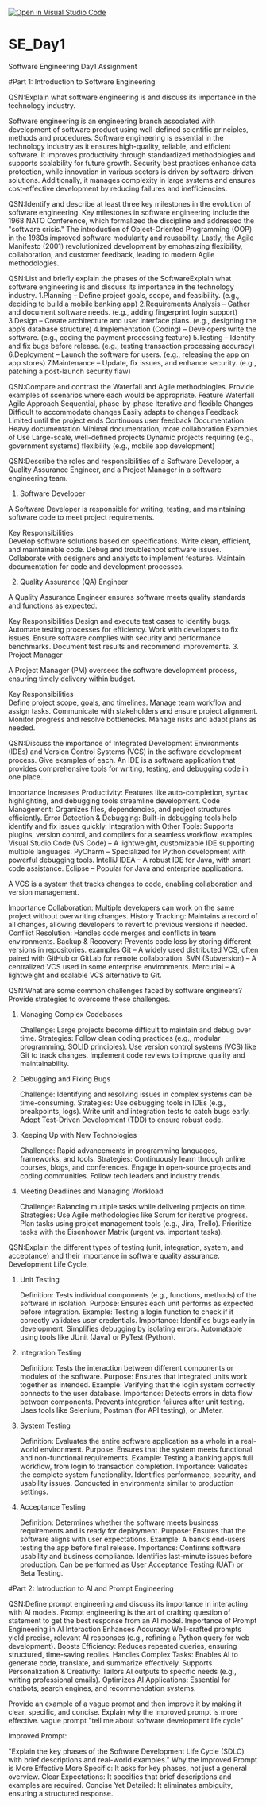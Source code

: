 [![Open in Visual Studio Code](https://classroom.github.com/assets/open-in-vscode-2e0aaae1b6195c2367325f4f02e2d04e9abb55f0b24a779b69b11b9e10269abc.svg)](https://classroom.github.com/online_ide?assignment_repo_id=18415141&assignment_repo_type=AssignmentRepo)
# SE_Day1
Software Engineering Day1 Assignment

#Part 1: Introduction to Software Engineering

QSN:Explain what software engineering is and discuss its importance in the technology industry.

Software engineering is an engineering branch associated with development of software product
using well-defined scientific principles, methods and procedures.
Software engineering is essential in the technology industry as it ensures high-quality, reliable, and efficient software. It improves productivity through standardized methodologies and supports scalability for future growth. Security best practices enhance data protection, while innovation in various sectors is driven by software-driven solutions. Additionally, it manages complexity in large systems and ensures cost-effective development by reducing failures and inefficiencies.


QSN:Identify and describe at least three key milestones in the evolution of software engineering.
Key milestones in software engineering include the 1968 NATO Conference, which formalized the discipline and addressed the "software crisis." The introduction of Object-Oriented Programming (OOP) in the 1980s improved software modularity and reusability. Lastly, the Agile Manifesto (2001) revolutionized development by emphasizing flexibility, collaboration, and customer feedback, leading to modern Agile methodologies.


QSN:List and briefly explain the phases of the SoftwareExplain what software engineering is and discuss its importance in the technology industry.
1.Planning – Define project goals, scope, and feasibility. (e.g., deciding to build a mobile banking app)
2.Requirements Analysis – Gather and document software needs. (e.g., adding fingerprint login support)
3.Design – Create architecture and user interface plans. (e.g., designing the app’s database structure)
4.Implementation (Coding) – Developers write the software. (e.g., coding the payment processing feature)
5.Testing – Identify and fix bugs before release. (e.g., testing transaction processing accuracy)
6.Deployment – Launch the software for users. (e.g., releasing the app on app stores)
7.Maintenance – Update, fix issues, and enhance security. (e.g., patching a post-launch security flaw)


QSN:Compare and contrast the Waterfall and Agile methodologies. Provide examples of scenarios where each would be appropriate.
Feature	           Waterfall	                                                                Agile
Approach	         Sequential, phase-by-phase                                      	Iterative and flexible
Changes	           Difficult to accommodate changes                               	Easily adapts to changes
Feedback	         Limited until the project ends                                  	Continuous user feedback
Documentation	     Heavy documentation                                            	Minimal documentation, more 
                                                                                    collaboration
Examples of Use	   Large-scale, well-defined projects                               Dynamic projects requiring 
                    (e.g., government systems)                                      flexibility (e.g., mobile 
                                                                                          app  development)     
                                                                                               
                    	                 



QSN:Describe the roles and responsibilities of a Software Developer, a Quality Assurance Engineer, and a Project Manager in a software engineering team.
1. Software Developer

A Software Developer is responsible for writing, testing, and maintaining software code to meet project requirements.

Key Responsibilities  
    Develop software solutions based on specifications.
    Write clean, efficient, and maintainable code.
    Debug and troubleshoot software issues.
    Collaborate with designers and analysts to implement features.
    Maintain documentation for code and development processes.

2. Quality Assurance (QA) Engineer

A Quality Assurance Engineer ensures software meets quality standards and functions as expected.

Key Responsibilities
    Design and execute test cases to identify bugs.
    Automate testing processes for efficiency.
    Work with developers to fix issues.
    Ensure software complies with security and performance benchmarks.
    Document test results and recommend improvements.
3. Project Manager

A Project Manager (PM) oversees the software development process, ensuring timely delivery within budget.

Key Responsibilities   
    Define project scope, goals, and timelines.
    Manage team workflow and assign tasks.
    Communicate with stakeholders and ensure project alignment.
    Monitor progress and resolve bottlenecks.
    Manage risks and adapt plans as needed.

QSN:Discuss the importance of Integrated Development Environments (IDEs) and Version Control Systems (VCS) in the software development process. Give examples of each.
 An IDE is a software application that provides comprehensive tools for writing, testing, and debugging code in one place.

Importance
Increases Productivity: Features like auto-completion, syntax highlighting, and debugging tools streamline 
                        development.
Code Management: Organizes files, dependencies, and project structures efficiently.
Error Detection & Debugging: Built-in debugging tools help identify and fix issues quickly.
Integration with Other Tools: Supports plugins, version control, and compilers for a seamless workflow.
 examples
 Visual Studio Code (VS Code) – A lightweight, customizable IDE supporting multiple languages.
 PyCharm – Specialized for Python development with powerful debugging tools.
 IntelliJ IDEA – A robust IDE for Java, with smart code assistance.
 Eclipse – Popular for Java and enterprise applications.

 A VCS is a system that tracks changes to code, enabling collaboration and version management.

Importance
Collaboration: Multiple developers can work on the same project without overwriting changes.
History Tracking: Maintains a record of all changes, allowing developers to revert to previous versions if needed.
Conflict Resolution: Handles code merges and conflicts in team environments.
Backup & Recovery: Prevents code loss by storing different versions in repositories.
examples
Git – A widely used distributed VCS, often paired with GitHub or GitLab for remote collaboration.
SVN (Subversion) – A centralized VCS used in some enterprise environments.
Mercurial – A lightweight and scalable VCS alternative to Git.

QSN:What are some common challenges faced by software engineers? Provide strategies to overcome these challenges.
1. Managing Complex Codebases

    Challenge: Large projects become difficult to maintain and debug over time.
    Strategies:
        Follow clean coding practices (e.g., modular programming, SOLID principles).
        Use version control systems (VCS) like Git to track changes.
        Implement code reviews to improve quality and maintainability.

2. Debugging and Fixing Bugs

    Challenge: Identifying and resolving issues in complex systems can be time-consuming.
    Strategies:
        Use debugging tools in IDEs (e.g., breakpoints, logs).
        Write unit and integration tests to catch bugs early.
        Adopt Test-Driven Development (TDD) to ensure robust code.

3. Keeping Up with New Technologies

    Challenge: Rapid advancements in programming languages, frameworks, and tools.
    Strategies:
        Continuously learn through online courses, blogs, and conferences.
        Engage in open-source projects and coding communities.
        Follow tech leaders and industry trends.

4. Meeting Deadlines and Managing Workload

    Challenge: Balancing multiple tasks while delivering projects on time.
    Strategies:
        Use Agile methodologies like Scrum for iterative progress.
        Plan tasks using project management tools (e.g., Jira, Trello).
        Prioritize tasks with the Eisenhower Matrix (urgent vs. important tasks).



QSN:Explain the different types of testing (unit, integration, system, and acceptance) and their importance in software quality assurance.
 Development Life Cycle.
 1. Unit Testing

    Definition: Tests individual components (e.g., functions, methods) of the software in isolation.
    Purpose: Ensures each unit performs as expected before integration.
    Example: Testing a login function to check if it correctly validates user credentials.
    Importance:
        Identifies bugs early in development.
        Simplifies debugging by isolating errors.
        Automatable using tools like JUnit (Java) or PyTest (Python).

2. Integration Testing

    Definition: Tests the interaction between different components or modules of the software.
    Purpose: Ensures that integrated units work together as intended.
    Example: Verifying that the login system correctly connects to the user database.
    Importance:
        Detects errors in data flow between components.
        Prevents integration failures after unit testing.
        Uses tools like Selenium, Postman (for API testing), or JMeter.

3. System Testing

    Definition: Evaluates the entire software application as a whole in a real-world environment.
    Purpose: Ensures that the system meets functional and non-functional requirements.
    Example: Testing a banking app’s full workflow, from login to transaction completion.
    Importance:
        Validates the complete system functionality.
        Identifies performance, security, and usability issues.
        Conducted in environments similar to production settings.

4. Acceptance Testing

    Definition: Determines whether the software meets business requirements and is ready for deployment.
    Purpose: Ensures that the software aligns with user expectations.
    Example: A bank’s end-users testing the app before final release.
    Importance:
        Confirms software usability and business compliance.
        Identifies last-minute issues before production.
        Can be performed as User Acceptance Testing (UAT) or Beta Testing.






#Part 2: Introduction to AI and Prompt Engineering


QSN:Define prompt engineering and discuss its importance in interacting with AI models.
Prompt engineering is the art of crafting question of  statement to get the best response from  an AI model.
Importance of Prompt Engineering in AI Interaction
Enhances Accuracy: Well-crafted prompts yield precise, relevant AI responses (e.g., refining a Python query for 
                  web development).
Boosts Efficiency: Reduces repeated queries, ensuring structured, time-saving replies.
Handles Complex Tasks: Enables AI to generate code, translate, and summarize effectively.
Supports Personalization & Creativity: Tailors AI outputs to specific needs (e.g., writing professional emails).
Optimizes AI Applications: Essential for chatbots, search engines, and recommendation systems.





Provide an example of a vague prompt and then improve it by making it clear, specific, and concise. Explain why the improved prompt is more effective.
vague prompt "tell me about software development life cycle"

Improved Prompt:

"Explain the key phases of the Software Development Life Cycle (SDLC) with brief descriptions and real-world examples."
Why the Improved Prompt is More Effective 
    More Specific: It asks for key phases, not just a general overview.
    Clear Expectations: It specifies that brief descriptions and examples are required.
    Concise Yet Detailed: It eliminates ambiguity, ensuring a structured response.



